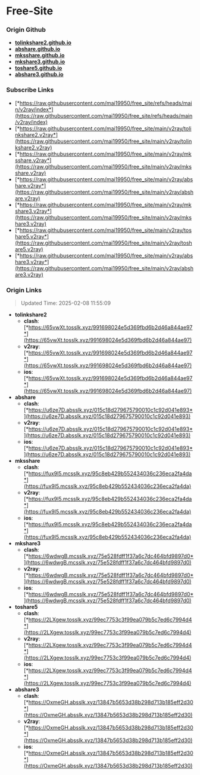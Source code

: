 # Free-Site

### Origin Github

- [**tolinkshare2.github.io**](https://github.com/tolinkshare2/tolinkshare2.github.io)
- [**abshare.github.io**](https://github.com/abshare/abshare.github.io)
- [**mksshare.github.io**](https://github.com/mksshare/mksshare.github.io)
- [**mkshare3.github.io**](https://github.com/mkshare3/mkshare3.github.io)
- [**toshare5.github.io**](https://github.com/toshare5/toshare5.github.io)
- [**abshare3.github.io**](https://github.com/abshare3/abshare3.github.io)

### Subscribe Links

- [*https://raw.githubusercontent.com/mai19950/free_site/refs/heads/main/v2ray/index*](https://raw.githubusercontent.com/mai19950/free_site/refs/heads/main/v2ray/index)
- [*https://raw.githubusercontent.com/mai19950/free_site/main/v2ray/tolinkshare2.v2ray*](https://raw.githubusercontent.com/mai19950/free_site/main/v2ray/tolinkshare2.v2ray)
- [*https://raw.githubusercontent.com/mai19950/free_site/main/v2ray/mksshare.v2ray*](https://raw.githubusercontent.com/mai19950/free_site/main/v2ray/mksshare.v2ray)
- [*https://raw.githubusercontent.com/mai19950/free_site/main/v2ray/abshare.v2ray*](https://raw.githubusercontent.com/mai19950/free_site/main/v2ray/abshare.v2ray)
- [*https://raw.githubusercontent.com/mai19950/free_site/main/v2ray/mkshare3.v2ray*](https://raw.githubusercontent.com/mai19950/free_site/main/v2ray/mkshare3.v2ray)
- [*https://raw.githubusercontent.com/mai19950/free_site/main/v2ray/toshare5.v2ray*](https://raw.githubusercontent.com/mai19950/free_site/main/v2ray/toshare5.v2ray)
- [*https://raw.githubusercontent.com/mai19950/free_site/main/v2ray/abshare3.v2ray*](https://raw.githubusercontent.com/mai19950/free_site/main/v2ray/abshare3.v2ray)

### Origin Links

> Updated Time: 2025-02-08 11:55:09

- **tolinkshare2**
  - **clash**: [*https://65vwXt.tosslk.xyz/991698024e5d369fbd6b2d46a844ae97*](https://65vwXt.tosslk.xyz/991698024e5d369fbd6b2d46a844ae97)
  - **v2ray**: [*https://65vwXt.tosslk.xyz/991698024e5d369fbd6b2d46a844ae97*](https://65vwXt.tosslk.xyz/991698024e5d369fbd6b2d46a844ae97)
  - **ios**: [*https://65vwXt.tosslk.xyz/991698024e5d369fbd6b2d46a844ae97*](https://65vwXt.tosslk.xyz/991698024e5d369fbd6b2d46a844ae97)
- **abshare**
  - **clash**: [*https://u6ze7D.absslk.xyz/015c18d279675790010c1c92d041e893*](https://u6ze7D.absslk.xyz/015c18d279675790010c1c92d041e893)
  - **v2ray**: [*https://u6ze7D.absslk.xyz/015c18d279675790010c1c92d041e893*](https://u6ze7D.absslk.xyz/015c18d279675790010c1c92d041e893)
  - **ios**: [*https://u6ze7D.absslk.xyz/015c18d279675790010c1c92d041e893*](https://u6ze7D.absslk.xyz/015c18d279675790010c1c92d041e893)
- **mksshare**
  - **clash**: [*https://fux9l5.mcsslk.xyz/95c8eb429b552434036c236eca2fa4da*](https://fux9l5.mcsslk.xyz/95c8eb429b552434036c236eca2fa4da)
  - **v2ray**: [*https://fux9l5.mcsslk.xyz/95c8eb429b552434036c236eca2fa4da*](https://fux9l5.mcsslk.xyz/95c8eb429b552434036c236eca2fa4da)
  - **ios**: [*https://fux9l5.mcsslk.xyz/95c8eb429b552434036c236eca2fa4da*](https://fux9l5.mcsslk.xyz/95c8eb429b552434036c236eca2fa4da)
- **mkshare3**
  - **clash**: [*https://6wdwgB.mcsslk.xyz/75e528fdff1f37a6c7dc464bfd9897d0*](https://6wdwgB.mcsslk.xyz/75e528fdff1f37a6c7dc464bfd9897d0)
  - **v2ray**: [*https://6wdwgB.mcsslk.xyz/75e528fdff1f37a6c7dc464bfd9897d0*](https://6wdwgB.mcsslk.xyz/75e528fdff1f37a6c7dc464bfd9897d0)
  - **ios**: [*https://6wdwgB.mcsslk.xyz/75e528fdff1f37a6c7dc464bfd9897d0*](https://6wdwgB.mcsslk.xyz/75e528fdff1f37a6c7dc464bfd9897d0)
- **toshare5**
  - **clash**: [*https://2LXgew.tosslk.xyz/99ec7753c3f99ea079b5c7ed6c7994d4*](https://2LXgew.tosslk.xyz/99ec7753c3f99ea079b5c7ed6c7994d4)
  - **v2ray**: [*https://2LXgew.tosslk.xyz/99ec7753c3f99ea079b5c7ed6c7994d4*](https://2LXgew.tosslk.xyz/99ec7753c3f99ea079b5c7ed6c7994d4)
  - **ios**: [*https://2LXgew.tosslk.xyz/99ec7753c3f99ea079b5c7ed6c7994d4*](https://2LXgew.tosslk.xyz/99ec7753c3f99ea079b5c7ed6c7994d4)
- **abshare3**
  - **clash**: [*https://OxmeGH.absslk.xyz/13847b5653d38b298d713b185eff2d30*](https://OxmeGH.absslk.xyz/13847b5653d38b298d713b185eff2d30)
  - **v2ray**: [*https://OxmeGH.absslk.xyz/13847b5653d38b298d713b185eff2d30*](https://OxmeGH.absslk.xyz/13847b5653d38b298d713b185eff2d30)
  - **ios**: [*https://OxmeGH.absslk.xyz/13847b5653d38b298d713b185eff2d30*](https://OxmeGH.absslk.xyz/13847b5653d38b298d713b185eff2d30)
